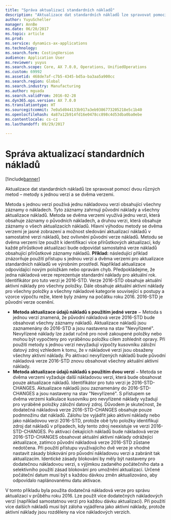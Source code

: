 ```yaml
---
title: "Správa aktualizací standardních nákladů"
description: "Aktualizace dat standardních nákladů lze spravovat pomocí dvou různých metod – metody s jednou verzí a se dvěma verzemi."
author: YuyuScheller
manager: AnnBe
ms.date: 06/20/2017
ms.topic: article
ms.prod: 
ms.service: dynamics-ax-applications
ms.technology: 
ms.search.form: CostingVersion
audience: Application User
ms.reviewer: yuyus
ms.search.scope: Core, AX 7.0.0, Operations, UnifiedOperations
ms.custom: 69992
ms.assetid: 468de7af-c7b5-4345-bd5a-ba3aa5a900cc
ms.search.region: Global
ms.search.industry: Manufacturing
ms.author: mguada
ms.search.validFrom: 2016-02-28
ms.dyn365.ops.version: AX 7.0.0
ms.translationtype: HT
ms.sourcegitcommit: 7e0a5d044133b917a3eb9386773205218e5c1b40
ms.openlocfilehash: 4a87a12b914fd16e0478cc898c4d53dba0ba0ebe
ms.contentlocale: cs-cz
ms.lasthandoff: 09/29/2017

---
```


# <a name="manage-standard-cost-updates"></a>Správa aktualizací standardních nákladů

[!include[banner](../includes/banner.md)]


Aktualizace dat standardních nákladů lze spravovat pomocí dvou různých metod – metody s jednou verzí a se dvěma verzemi. 

Metoda s jednou verzí používá jednu nákladovou verzi obsahující všechny záznamy o nákladech. Tyto záznamy zahrnují původní náklady a všechny aktualizace nákladů.
Metoda se dvěma verzemi využívá jednu verzi, která obsahuje záznamy o původních nákladech, a druhou verzi, která obsahuje záznamy o všech aktualizacích nákladů. Hlavní výhodou metody se dvěma verzemi je jasné zobrazení a možnost sledování aktualizací nákladů v samostatné verzi nákladů, bez ovlivnění původní verze nákladů. Metodu se dvěma verzemi lze použít k identifikaci více přírůstkových aktualizací, kdy každé přírůstkové aktualizaci bude odpovídat samostatná verze nákladů obsahující přírůstkové záznamy nákladů. **Příklad:** následující příklad znázorňuje použití přístupu s jednou verzí a dvěma verzemi pro aktualizace standardních nákladů ve výrobním prostředí. Například aktualizace odpovídající novým položkám nebo opravám chyb. Předpokládejme, že jedna nákladová verze reprezentuje standardní náklady pro aktuální rok. Identifikátor pro tuto verzi je 2016-STD. Verze 2016-STD obsahuje aktuální aktivní náklady pro všechny položky. Dále obsahuje aktuální aktivní náklady pro všechny položky a všechny nákladové kategorie související s postupy a vzorce výpočtu režie, které byly známy na počátku roku 2016. 2016-STD je původní verze ocenění.
-   **Metoda aktualizace údajů nákladů s použitím jedné verze** − Metoda s jednou verzí znamená, že původní nákladová verze 2016-STD bude obsahovat všechny záznamy nákladů. Aktualizace nákladů jsou zaznamenány do 2016-STD a jsou nastavena na stav "Nevyřízené". Nevyřízené náklady lze zadat ručně pro nově zakoupené položky nebo mohou být vypočteny pro vyráběnou položku cílem zohlednit opravy. Při použití metody s jednou verzí nevyžadují výpočty kusovníku záložní datový zdroj vzhledem k tomu, že v nákladové verzi jsou obsaženy všechny aktivní náklady. Po aktivaci nevyřízených nákladů bude původní nákladová verze 2016-STD znovu obsahovat všechny aktuální aktivní náklady.
-   **Metoda aktualizace údajů nákladů s použitím dvou verzí** − Metoda se dvěma verzemi vyžaduje další nákladovou verzi, která bude obsahovat pouze aktualizace nákladů. Identifikátor pro tuto verzi je 2016-STD-CHANGES. Aktualizace nákladů jsou zaznamenány do 2016-STD-CHANGES a jsou nastaveny na stav "Nevyřízené". S přístupem se dvěma verzemi kalkulace kusovníku pro nevyřízené náklady vyžadují pro vyráběné položky záložní datový zdroj. Důvodem je skutečnost, že dodatečná nákladová verze 2016-STD-CHANGES obsahuje pouze podmnožinu dat nákladů. Zálohu lze vyjádřit jako aktivní náklady nebo jako nákladovou verzi 2016-STD, protože obě tyto položky identifikují zdroj dat nákladů v případech, kdy tento zdroj neexistuje ve verzi 2016-STD-CHANGES. Po aktivaci čekajících nákladů bude nákladová verze 2016-STD-CHANGES obsahovat aktuální aktivní náklady odrážející aktualizace, zatímco původní nákladová verze 2016-STD zůstane nedotčena. Při použití přístupu využívajícího dvě verze je vhodné nastavit zásady blokování pro původní nákladovou verzi a zabránit tak aktualizacím. Identické zásady blokování by měly být nastaveny pro dodatečnou nákladovou verzi, s výjimkou zadaného počátečního data a selektivního použití zásad blokování pro umožnění aktualizací. Určené počáteční datum musí být s každou dávkou změn aktualizováno, aby odpovídalo naplánovanému datu aktivace.

V tomto příkladu byla použita dodatečná nákladová verze pro správu aktualizací v průběhu roku 2016. Lze použít více dodatečných nákladových verzí (například samostatnou verzi pro každou dávku aktualizací). Při použití více dalších nákladů musí být záloha vyjádřena jako aktivní náklady, protože aktivní náklady jsou rozděleny na více nákladových verzích.






